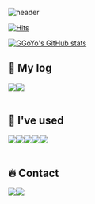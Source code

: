 ![header](https://capsule-render.vercel.app/api?type=waving&color=timeGradient&text=♡☺%20Welcome%20to%20GGoYo's%20World%20☺♡&animation=twinkling&fontSize=35&fontAlignY=40&fontAlign=50&height=200)

[![Hits](https://hits.seeyoufarm.com/api/count/incr/badge.svg?url=https%3A%2F%2Fgithub.com%2Fggomiyyomi&count_bg=%23FFF2A8&title_bg=%23D5B2F3&icon=&icon_color=%23E7E7E7&title=GITHUB&edge_flat=false)](https://hits.seeyoufarm.com)

[![GGoYo's GitHub stats](https://github-readme-stats.vercel.app/api?username=ggomiyyomi&include_all_commits=true&theme=nord&hide_border=true&count_private=true)](https://github.com/ggomiyyomi/github-readme-stats)


## 📸 My log
<div style="display:flex; flex-direction:row;">
    <a href="https://velog.io/@rabbit9965">
        <img src="https://img.shields.io/badge/Velog-69e4a1?style=for-the-badge&logo=Velog&logoColor=white"> 
    </a>
    <a href="https://www.notion.so/Personal-space-a8a824fbe007402881907d315b17ed26">
        <img src="https://img.shields.io/badge/Notion-90827b?style=for-the-badge&logo=Notion&logoColor=white"> 
    </a>
</div><br>

## 🎨 I've used
<div style="display:flex; flex-direction:row;">
    <img src="https://img.shields.io/badge/html5-E34F26?style=for-the-badge&logo=html5&logoColor=white"> 
    <img src="https://img.shields.io/badge/css-1572B6?style=for-the-badge&logo=css3&logoColor=white"> 
    <img src="https://img.shields.io/badge/javascript-F7DF1E?style=for-the-badge&logo=javascript&logoColor=black"> 
    <img src="https://img.shields.io/badge/Java-007396?style=for-the-badge&logo=Java&logoColor=white"> 
    <img src="https://img.shields.io/badge/python-3776AB?style=for-the-badge&logo=python&logoColor=white"> 
    <br>
</div><br>
</div>

## 🔥 Contact
<div style="display:flex; flex-direction:row;">
    <a href="https://www.instagram.com/hi_d0ng._.y2/">
        <img src="https://img.shields.io/badge/Instagram-ffacb6?style=for-the-badge&logo=Instagram&logoColor=white"> 
    </a>
    <a href="heejung9965@naver.com">
        <img src="https://img.shields.io/badge/Naver-c4e871?style=for-the-badge&logo=Naver&logoColor=white"> 
    </a>
</div><br>
